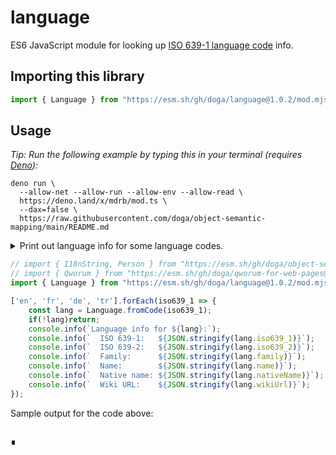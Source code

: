 # language

ES6 JavaScript module for looking up [ISO 639-1 language code](https://en.wikipedia.org/wiki/ISO_639-1) info.

## Importing this library

```js
import { Language } from "https://esm.sh/gh/doga/language@1.0.2/mod.mjs";
```

## Usage

_Tip: Run the following example by typing this in your terminal (requires [Deno](https://deno.land)):_

```shell
deno run \
  --allow-net --allow-run --allow-env --allow-read \
  https://deno.land/x/mdrb/mod.ts \
  --dax=false \
  https://raw.githubusercontent.com/doga/object-semantic-mapping/main/README.md
```

<details data-mdrb>
<summary>Print out language info for some language codes.</summary>

<pre>
description = '''
Running this example is safe, it will not read or write anything to your filesystem.
'''
</pre>
</details>

```javascript
// import { I18nString, Person } from "https://esm.sh/gh/doga/object-semantic-mapping@0.1.5/mod.mjs";
// import { Qworum } from "https://esm.sh/gh/doga/qworum-for-web-pages@1.3.5/mod.mjs";
import { Language } from "https://esm.sh/gh/doga/language@1.0.2/mod.mjs";

['en', 'fr', 'de', 'tr'].forEach(iso639_1 => {
    const lang = Language.fromCode(iso639_1);
    if(!lang)return;
    console.info(`Language info for ${lang}:`);
    console.info(`  ISO 639-1:   ${JSON.stringify(lang.iso639_1)}`);
    console.info(`  ISO 639-2:   ${JSON.stringify(lang.iso639_2)}`);
    console.info(`  Family:      ${JSON.stringify(lang.family)}`);
    console.info(`  Name:        ${JSON.stringify(lang.name)}`);
    console.info(`  Native name: ${JSON.stringify(lang.nativeName)}`);
    console.info(`  Wiki URL:    ${JSON.stringify(lang.wikiUrl)}`);
});
```

Sample output for the code above:

```text

```

∎

